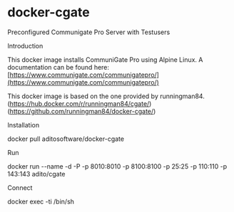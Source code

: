 # docker-cgate
Preconfigured Communigate Pro Server with Testusers

Introduction

This docker image installs CommuniGate Pro using Alpine Linux.
A documentation can be found here:
[https://www.communigate.com/communigatepro/](https://www.communigate.com/communigatepro/)

This docker image is based on the one provided by runningman84.
(https://hub.docker.com/r/runningman84/cgate/)
(https://github.com/runningman84/docker-cgate/)


Installation

docker pull aditosoftware/docker-cgate

Run

docker run --name <name> -d -P -p 8010:8010 -p 8100:8100 -p 25:25 -p 110:110 -p 143:143 adito/cgate

Connect

docker exec -ti <name> /bin/sh